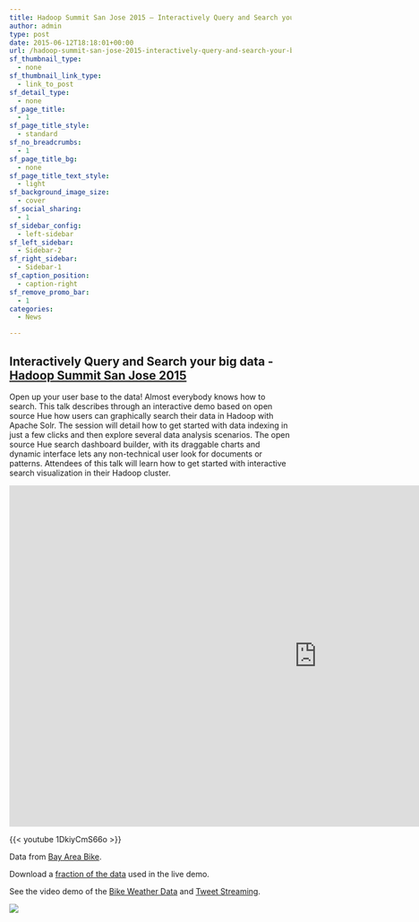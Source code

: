 ```yaml
---
title: Hadoop Summit San Jose 2015 – Interactively Query and Search your Big Data
author: admin
type: post
date: 2015-06-12T18:18:01+00:00
url: /hadoop-summit-san-jose-2015-interactively-query-and-search-your-big-data/
sf_thumbnail_type:
  - none
sf_thumbnail_link_type:
  - link_to_post
sf_detail_type:
  - none
sf_page_title:
  - 1
sf_page_title_style:
  - standard
sf_no_breadcrumbs:
  - 1
sf_page_title_bg:
  - none
sf_page_title_text_style:
  - light
sf_background_image_size:
  - cover
sf_social_sharing:
  - 1
sf_sidebar_config:
  - left-sidebar
sf_left_sidebar:
  - Sidebar-2
sf_right_sidebar:
  - Sidebar-1
sf_caption_position:
  - caption-right
sf_remove_promo_bar:
  - 1
categories:
  - News

---
```

## Interactively Query and Search your big data - [Hadoop Summit San Jose 2015][1]

Open up your user base to the data! Almost everybody knows how to search. This talk describes through an interactive demo based on open source Hue how users can graphically search their data in Hadoop with Apache Solr. The session will detail how to get started with data indexing in just a few clicks and then explore several data analysis scenarios. The open source Hue search dashboard builder, with its draggable charts and dynamic interface lets any non-technical user look for documents or patterns. Attendees of this talk will learn how to get started with interactive search visualization in their Hadoop cluster.

<iframe src="https://www.slideshare.net/slideshow/embed_code/key/4dCpOZ9bZRoPCw" width="1098" height="610" frameborder="0" marginwidth="0" marginheight="0" scrolling="no"></iframe>

{{< youtube 1DkiyCmS66o >}}

Data from [Bay Area Bike][2].

Download a [fraction of the data][3] used in the live demo.

See the video demo of the [Bike Weather Data][4] and [Tweet Streaming][5].

[<img src="https://cdn.gethue.com/uploads/2015/06/solr-bike-dashboard-1024x535.png" />][6]

&nbsp;

 [1]: http://2015.hadoopsummit.org/san-jose/agenda/
 [2]: http://www.bayareabikeshare.com/datachallenge
 [3]: https://www.dropbox.com/s/wgjxveywf6v4c6k/bikedata.clean.csv?dl=0
 [4]: https://gethue.com/bay-area-bikeshare-data-analysis-with-search-and-spark-notebook/
 [5]: https://gethue.com/build-a-real-time-analytic-dashboard-with-solr-search-and-spark-streaming/
 [6]: https://cdn.gethue.com/uploads/2015/06/solr-bike-dashboard.png
